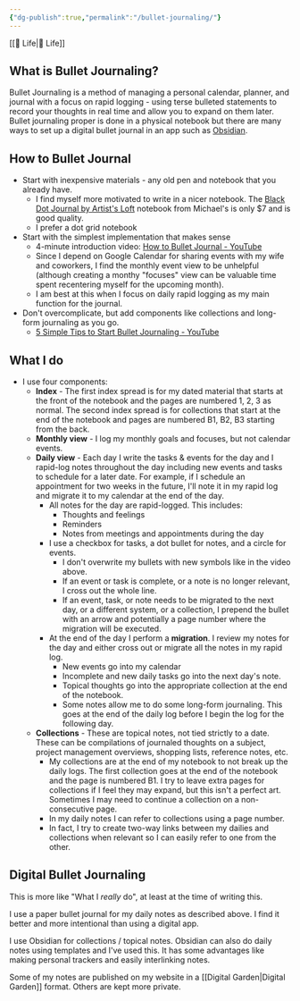 ```yaml
---
{"dg-publish":true,"permalink":"/bullet-journaling/"}
---
```



[[📘 Life\|📘 Life]]

## What is Bullet Journaling?

Bullet Journaling is a method of managing a personal calendar, planner, and journal with a focus on rapid logging - using terse bulleted statements to record your thoughts in real time and allow you to expand on them later. Bullet journaling proper is done in a physical notebook but there are many ways to set up a digital bullet journal in an app such as [Obsidian](https://obsidian.md/).

## How to Bullet Journal

* Start with inexpensive materials - any old pen and notebook that you already have.
    * I find myself more motivated to write in a nicer notebook. The [Black Dot Journal by Artist's Loft](https://www.michaels.com/black-dot-journal-by-artists-loft/10597670.html) notebook from Michael's is only $7 and is good quality.
    * I prefer a dot grid notebook
* Start with the simplest implementation that makes sense
    * 4-minute introduction video: [How to Bullet Journal - YouTube](https://www.youtube.com/watch?v=fm15cmYU0IM)
    * Since I depend on Google Calendar for sharing events with my wife and coworkers, I find the monthly event view to be unhelpful (although creating a monthy "focuses" view can be valuable time spent recentering myself for the upcoming month).
    * I am best at this when I focus on daily rapid logging as my main function for the journal.
* Don't overcomplicate, but add components like collections and long-form journaling as you go.
    * [5 Simple Tips to Start Bullet Journaling - YouTube](https://www.youtube.com/watch?v=IgqVEKcJEKw)

## What I do

* I use four components:
    * **Index** - The first index spread is for my dated material that starts at the front of the notebook and the pages are numbered 1, 2, 3 as normal. The second index spread is for collections that start at the end of the notebook and pages are numbered B1, B2, B3 starting from the back.
    * **Monthly view** - I log my monthly goals and focuses, but not calendar events.
    * **Daily view** - Each day I write the tasks & events for the day and I rapid-log notes throughout the day including new events and tasks to schedule for a later date. For example, if I schedule an appointment for two weeks in the future, I'll note it in my rapid log and migrate it to my calendar at the end of the day.
        * All notes for the day are rapid-logged. This includes:
            * Thoughts and feelings
            * Reminders
            * Notes from meetings and appointments during the day
        * I use a checkbox for tasks, a dot bullet for notes, and a circle for events.
            * I don't overwrite my bullets with new symbols like in the video above.
            * If an event or task is complete, or a note is no longer relevant, I cross out the whole line.
            * If an event, task, or note needs to be migrated to the next day, or a different system, or a collection, I prepend the bullet with an arrow and potentially a page number where the migration will be executed.
        * At the end of the day I perform a **migration**. I review my notes for the day and either cross out or migrate all the notes in my rapid log.
            * New events go into my calendar
            * Incomplete and new daily tasks go into the next day's note.
            * Topical thoughts go into the appropriate collection at the end of the notebook.
            * Some notes allow me to do some long-form journaling. This goes at the end of the daily log before I begin the log for the following day.
    * **Collections** - These are topical notes, not tied strictly to a date. These can be compilations of journaled thoughts on a subject, project management overviews, shopping lists, reference notes, etc.
        * My collections are at the end of my notebook to not break up the daily logs. The first collection goes at the end of the notebook and the page is numbered B1. I try to leave extra pages for collections if I feel they may expand, but this isn't a perfect art. Sometimes I may need to continue a collection on a non-consecutive page.
        * In my daily notes I can refer to collections using a page number.
        * In fact, I try to create two-way links between my dailies and collections when relevant so I can easily refer to one from the other.

## Digital Bullet Journaling

This is more like "What I *really* do", at least at the time of writing this.

I use a paper bullet journal for my daily notes as described above. I find it better and more intentional than using a digital app.

I use Obsidian for collections / topical notes. Obsidian can also do daily notes using templates and I've used this. It has some advantages like making personal trackers and easily interlinking notes.

Some of my notes are published on my website in a [[Digital Garden\|Digital Garden]] format. Others are kept more private.